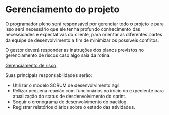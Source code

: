 # Gerenciamento do projeto

O programador pleno será responsável por gerenciar todo o projeto e para isso será necessário que ele tenha profundo conhecimento das necessidades e expectativas do cliente, para orientar as diferentes partes da equipe de desenvolvimento a fim de minimizar os possíveis conflitos.

O gestor deverá responder as instruções dos planos previstos no gerenciamento de riscos caso algo saia da rotina.

[Gerenciamento de risco](https://github.com/RodBrowning/Projeto-integrador-ads3/blob/master/Documenta%C3%A7%C3%A3o/gerenciamento_risco.md)

Suas principais responsabilidades serão: 

* Utilizar o modelo SCRUM de desenvolvimento agíl.
* Relizar pequena reunião com funcionários no inicio do expediente para atualização do status de desdenvolvimento do sprint.
* Seguir o cronograma de desenvolvimento do backlog.
* Registrar relatórios diários sobre o estado das atividades.

